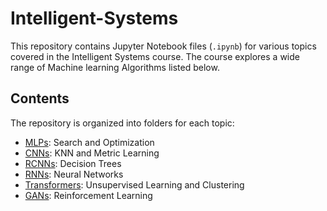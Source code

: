 # Intelligent-Systems

This repository contains Jupyter Notebook files (`.ipynb`) for various topics covered in the Intelligent Systems course. The course explores a wide range of Machine learning 
Algorithms listed below.
## Contents

The repository is organized into folders for each topic:

- [MLPs](MLP/):  Search and Optimization
- [CNNs](CNN/): KNN and Metric Learning
- [RCNNs](RCNN/): Decision Trees
- [RNNs](RNN/):  Neural Networks
- [Transformers](Transformer/):  Unsupervised Learning and Clustering
- [GANs](GAN/):  Reinforcement Learning


